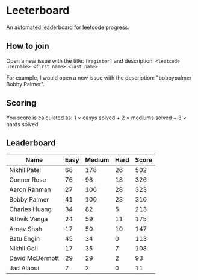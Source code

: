 # Leeterboard

An automated leaderboard for leetcode progress.

## How to join

Open a new issue with the title: `[register]` and description:
`<leetcode username> <first name> <last name>`

For example, I would open a new issue with the description: "bobbypalmer Bobby Palmer".

## Scoring

You score is calculated as:
1 $\times$ easys solved + 2 $\times$ mediums solved + 3 $\times$ hards solved.

## Leaderboard
| Name | Easy | Medium | Hard | Score |
| --- | --- | --- | --- | --- |
| Nikhil Patel | 68 | 178 | 26 | 502 |
| Conner Rose | 76 | 98 | 18 | 326 |
| Aaron Rahman | 27 | 106 | 28 | 323 |
| Bobby Palmer | 41 | 100 | 23 | 310 |
| Charles Huang | 34 | 82 | 5 | 213 |
| Rithvik Vanga | 24 | 59 | 11 | 175 |
| Arnav Shah | 17 | 50 | 10 | 147 |
| Batu Engin | 45 | 34 | 0 | 113 |
| Nikhil Goli | 17 | 35 | 7 | 108 |
| David McDermott | 29 | 29 | 2 | 93 |
| Jad Alaoui | 7 | 2 | 0 | 11 |
